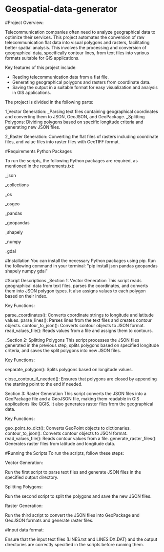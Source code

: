 # Geospatial-data-generator
#Project Overview:

Telecommunication companies often need to analyze geographical data to optimize their services. This project automates the conversion of raw telecommunication flat data into visual polygons and rasters, facilitating better spatial analysis. This involves the processing and conversion of geographical data, specifically contour lines, from text files into various formats suitable for GIS applications.

Key features of this project include:
- Reading telecommunication data from a flat file.
- Generating geographical polygons and rasters from coordinate data.
- Saving the output in a suitable format for easy visualization and analysis in GIS applications.


The project is divided in the following parts:

1_Vector Generation:
_Parsing text files containing geographical coordinates and converting them to JSON, GeoJSON, and GeoPackage.
_Splitting Polygons: Dividing polygons based on specific longitude criteria and generating new JSON files.

2_Raster Generation:
Converting the flat files of rasters including coordinate files, and value files into raster files with GeoTIFF format.


#Requirements
Python Packages

To run the scripts, the following Python packages are required, as mentioned in the requirements.txt:

_json

_collections

_os

_osgeo

_pandas

_geopandas

_shapely

_numpy

_gdal


#Installation
You can install the necessary Python packages using pip. Run the following command in your terminal:
"pip install json pandas geopandas shapely numpy gdal"


#Script Descriptions
_Section 1: Vector Generation
This script reads geographical data from text files, parses the coordinates, and converts them into JSON polygon types. It also assigns values to each polygon based on their index.

Key Functions:

parse_coordinates(): Converts coordinate strings to longitude and latitude values.
parse_lines(): Parses lines from the text files and creates contour objects.
contour_to_json(): Converts contour objects to JSON format.
read_values_file(): Reads values from a file and assigns them to contours.

_Section 2: Splitting Polygons
This script processes the JSON files generated in the previous step, splits polygons based on specified longitude criteria, and saves the split polygons into new JSON files.

Key Functions:

separate_polygon(): 
Splits polygons based on longitude values.

close_contour_if_needed():
Ensures that polygons are closed by appending the starting point to the end if needed.

Section 3: Raster Generation
This script converts the JSON files into a GeoPackage file and a GeoJSON file, making them readable in GIS applications like QGIS. It also generates raster files from the geographical data.

Key Functions:

geo_point_to_dict(): Converts GeoPoint objects to dictionaries.
contour_to_json(): Converts contour objects to JSON format.
read_values_file(): Reads contour values from a file.
generate_raster_files(): Generates raster files from latitude and longitude data.


#Running the Scripts
To run the scripts, follow these steps:

Vector Generation:

Run the first script to parse text files and generate JSON files in the specified output directory.


Splitting Polygons: 

Run the second script to split the polygons and save the new JSON files.


Raster Generation:

Run the third script to convert the JSON files into GeoPackage and GeoJSON formats and generate raster files.


#Input data format:

Ensure that the input text files (LINES.txt and LINESIDX.DAT) and the output directories are correctly specified in the scripts before running them.

